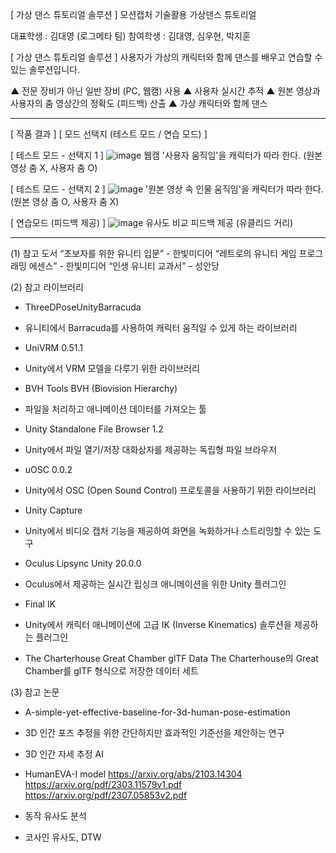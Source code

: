 [ 가상  댄스  튜토리얼  솔루션  ]
모션캡처 기술활용 가상댄스 튜토리얼

대표학생 : 김대영 (로그메타 팀) 
참여학생 : 김대영, 심우현, 박지훈

[ 가상  댄스  튜토리얼  솔루션  ]
사용자가  가상의  캐릭터와  함께
댄스를 배우고 연습할 수 있는 솔루션입니다.

▲ 전문 장비가 아닌 일반 장비 (PC, 웹캠) 사용
▲ 사용자 실시간 추적
▲ 원본 영상과 사용자의 춤 영상간의 정확도 (피드백) 산출 
▲ 가상 캐릭터와 함께 댄스 

------------------------------------------------------------------------------------------------

[ 작품 결과 ]
[ 모드  선택지  (테스트  모드  / 연습  모드) ]

[ 테스트 모드 - 선택지 1 ]
![image](https://github.com/user-attachments/assets/9694125f-01d0-469b-9a43-35678665b30d)
웹캠 '사용자 움직임'을 캐릭터가 따라 한다. 
(원본 영상 춤 X, 사용자 춤 O)

[ 테스트 모드 - 선택지 2 ]
![image](https://github.com/user-attachments/assets/b23464c1-3b74-417f-886d-8bcfca89d518)
'원본 영상 속 인물 움직임'을 캐릭터가 따라 한다. 
(원본 영상 춤 O, 사용자 춤 X)

[ 연습모드 (피드백 제공) ]
![image](https://github.com/user-attachments/assets/5fe335bc-9b8e-460a-89b2-780c058ad536)
유사도 비교 피드백 제공 (유클리드 거리)


------------------------------------------------------------------------------------------------
(1) 참고 도서
“초보자를 위한 유니티 입문” - 한빛미디어 
“레트로의 유니티 게임 프로그래밍 에센스” - 한빛미디어 
“인생 유니티 교과서” – 성안당

(2) 참고 라이브러리
* ThreeDPoseUnityBarracuda 
- 유니티에서 Barracuda를 사용하여 캐릭터 움직일 수 있게 하는 라이브러리  
* UniVRM 0.51.1 
- Unity에서 VRM 모델을 다루기 위한 라이브러리 
* BVH Tools BVH (Biovision Hierarchy) 
- 파일을 처리하고 애니메이션 데이터를 가져오는 툴 
* Unity Standalone File Browser 1.2 
- Unity에서 파일 열기/저장 대화상자를 제공하는 독립형 파일 브라우저 
* uOSC 0.0.2
- Unity에서 OSC (Open Sound Control) 프로토콜을 사용하기 위한 라이브러리 
* Unity Capture
- Unity에서 비디오 캡처 기능을 제공하여 화면을 녹화하거나 스트리밍할 수 있는 도구 
* Oculus Lipsync Unity 20.0.0
- Oculus에서 제공하는 실시간 립싱크 애니메이션을 위한 Unity 플러그인 
* Final IK
- Unity에서 캐릭터 애니메이션에 고급 IK (Inverse Kinematics) 솔루션을 제공하는 플러그인 
* The Charterhouse Great Chamber glTF Data
The Charterhouse의 Great Chamber를 glTF 형식으로 저장한 데이터 세트

(3) 참고 논문 
* A-simple-yet-effective-baseline-for-3d-human-pose-estimation 
- 3D 인간 포즈 추정을 위한 간단하지만 효과적인 기준선을 제안하는 연구

* 3D 인간 자세 추정 AI 
- HumanEVA-I model 
https://arxiv.org/abs/2103.14304
https://arxiv.org/pdf/2303.11579v1.pdf
https://arxiv.org/pdf/2307.05853v2.pdf

* 동작 유사도 분석 
- 코사인 유사도, DTW 


